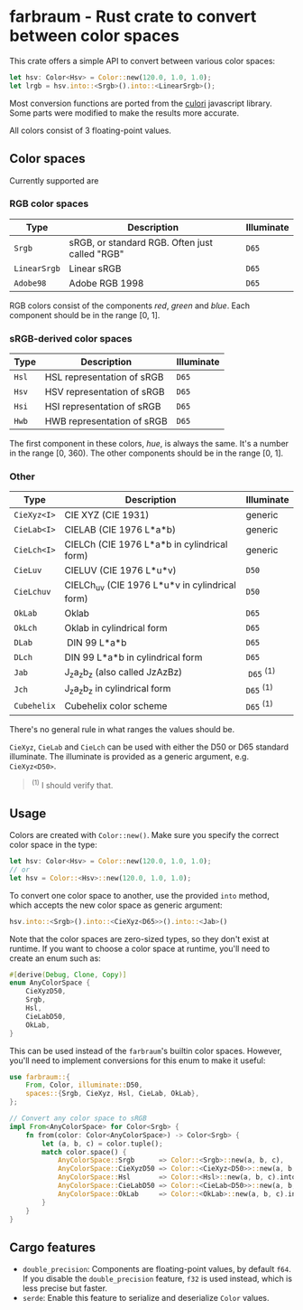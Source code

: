# farbraum - Rust crate to convert between color spaces

This crate offers a simple API to convert between various color spaces:

```rs
let hsv: Color<Hsv> = Color::new(120.0, 1.0, 1.0);
let lrgb = hsv.into::<Srgb>().into::<LinearSrgb>();
```

Most conversion functions are ported from the [culori](https://culorijs.org) javascript library. Some parts were modified to make the results more accurate.

All colors consist of 3 floating-point values.

## Color spaces

Currently supported are

### RGB color spaces

Type          | Description                                                     | Illuminate
--------------|-----------------------------------------------------------------|--------------
`Srgb`        | sRGB, or standard RGB. Often just called "RGB"                  | `D65`
`LinearSrgb`  | Linear sRGB                                                     | `D65`
`Adobe98`     | Adobe RGB 1998                                                  | `D65`

RGB colors consist of the components _red_, _green_ and _blue_. Each component should be in the range [0, 1].

### sRGB-derived color spaces

Type          | Description                                                     | Illuminate
--------------|-----------------------------------------------------------------|--------------
`Hsl`         | HSL representation of sRGB                                      | `D65`
`Hsv`         | HSV representation of sRGB                                      | `D65`
`Hsi`         | HSI representation of sRGB                                      | `D65`
`Hwb`         | HWB representation of sRGB                                      | `D65`

The first component in these colors, _hue_, is always the same. It's a number in the range [0, 360). The other components should be in the range [0, 1].

### Other

Type          | Description                                                     | Illuminate
--------------|-----------------------------------------------------------------|--------------
`CieXyz<I>`   | CIE XYZ (CIE 1931)                                              | generic
`CieLab<I>`   | CIELAB (CIE 1976 L\*a*b)                                        | generic
`CieLch<I>`   | CIELCh (CIE 1976 L\*a*b in cylindrical form)                    | generic
`CieLuv`      | CIELUV (CIE 1976 L\*u*v)                                        | `D50`
`CieLchuv`    | CIELCh<sub>uv</sub> (CIE 1976 L\*u*v in cylindrical form)       | `D50`
`OkLab`       | Oklab                                                           | `D65`
`OkLch`       | Oklab in cylindrical form                                       | `D65`
`DLab`        | DIN 99 L\*a*b                                                   | `D65`
`DLch`        | DIN 99 L\*a*b in cylindrical form                               | `D65`
`Jab`         | J<sub>z</sub>a<sub>z</sub>b<sub>z</sub> (also called JzAzBz)    | `D65` <sup>(1)</sup>
`Jch`         | J<sub>z</sub>a<sub>z</sub>b<sub>z</sub> in cylindrical form     | `D65` <sup>(1)</sup>
`Cubehelix`   | Cubehelix color scheme                                          | `D65` <sup>(1)</sup>

There's no general rule in what ranges the values should be.

`CieXyz`, `CieLab` and `CieLch` can be used with either the D50 or D65 standard illuminate. The illuminate is provided as a generic argument, e.g. `CieXyz<D50>`.

> <sup>(1)</sup> I should verify that.

## Usage

Colors are created with `Color::new()`. Make sure you specify the correct color space in the type:

```rs
let hsv: Color<Hsv> = Color::new(120.0, 1.0, 1.0);
// or
let hsv = Color::<Hsv>::new(120.0, 1.0, 1.0);
```

To convert one color space to another, use the provided `into` method, which accepts the new color space as generic argument:

```rs
hsv.into::<Srgb>().into::<CieXyz<D65>>().into::<Jab>()
```

Note that the color spaces are zero-sized types, so they don't exist at runtime. If you want to choose a color space at runtime, you'll need to create an enum such as:

```rs
#[derive(Debug, Clone, Copy)]
enum AnyColorSpace {
    CieXyzD50,
    Srgb,
    Hsl,
    CieLabD50,
    OkLab,
}
```

This can be used instead of the `farbraum`'s builtin color spaces. However, you'll need to implement conversions for this enum to make it useful:

```rs
use farbraum::{
    From, Color, illuminate::D50,
    spaces::{Srgb, CieXyz, Hsl, CieLab, OkLab},
};

// Convert any color space to sRGB
impl From<AnyColorSpace> for Color<Srgb> {
    fn from(color: Color<AnyColorSpace>) -> Color<Srgb> {
        let (a, b, c) = color.tuple();
        match color.space() {
            AnyColorSpace::Srgb      => Color::<Srgb>::new(a, b, c),
            AnyColorSpace::CieXyzD50 => Color::<CieXyz<D50>>::new(a, b, c).into(),
            AnyColorSpace::Hsl       => Color::<Hsl>::new(a, b, c).into(),
            AnyColorSpace::CieLabD50 => Color::<CieLab<D50>>::new(a, b, c).into(),
            AnyColorSpace::OkLab     => Color::<OkLab>::new(a, b, c).into(),
        }
    }
}
```

## Cargo features

- `double_precision`: Components are floating-point values, by default `f64`. If you disable the `double_precision` feature, `f32` is used instead, which is less precise but faster.
- `serde`: Enable this feature to serialize and deserialize `Color` values.